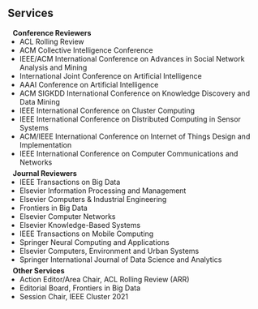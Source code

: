 ## Services

<h4 style="margin:0 10px 0;">Conference Reviewers</h4>

<ul style="margin:0 0 5px;">
 <li><autocolor>ACL Rolling Review </autocolor></li>
  <li><autocolor>ACM Collective Intelligence Conference</autocolor></li>
  <li><autocolor>IEEE/ACM International Conference on Advances in Social Network Analysis and Mining</autocolor></li>
  <li><autocolor>International Joint Conference on Artificial Intelligence</autocolor></li>
  <li><autocolor>AAAI Conference on Artificial Intelligence </autocolor></li>
  <li><autocolor>ACM SIGKDD International Conference on Knowledge Discovery and Data Mining</autocolor></li>
  <li><autocolor>IEEE International Conference on Cluster Computing </autocolor></li>
  <li><autocolor>IEEE International Conference on Distributed Computing in Sensor Systems</autocolor></li>
  <li><autocolor>ACM/IEEE International Conference on Internet of Things Design and Implementation</autocolor></li>
  <li><autocolor>IEEE International Conference on Computer Communications and Networks</autocolor></li>

</ul>

<h4 style="margin:0 10px 0;">Journal Reviewers</h4>

<ul style="margin:0 0 5px;">
  <li><autocolor>IEEE Transactions on Big Data</autocolor></li>
  <li><autocolor>Elsevier Information Processing and Management</autocolor></li>
  <li><autocolor>Elsevier Computers & Industrial Engineering</autocolor></li>
  <li><autocolor>Frontiers in Big Data</autocolor></li>
  <li><autocolor>Elsevier Computer Networks</autocolor></li>
  <li><autocolor>Elsevier Knowledge-Based Systems</autocolor></li>
  <li><autocolor>IEEE Transactions on Mobile Computing</autocolor></li>
  <li><autocolor>Springer Neural Computing and Applications</autocolor></li>
  <li><autocolor>Elsevier Computers, Environment and Urban Systems</autocolor></li>
  <li><autocolor>Springer International Journal of Data Science and Analytics</autocolor></li>
</ul>

<h4 style="margin:0 10px 0;">Other Services</h4>

<ul style="margin:0 0 20px;">
  <li><autocolor>Action Editor/Area Chair, ACL Rolling Review (ARR) </autocolor></li>
  <li><autocolor>Editorial Board, Frontiers in Big Data </autocolor></li>
  <li><autocolor>Session Chair, IEEE Cluster 2021 </autocolor></li>
</ul>


